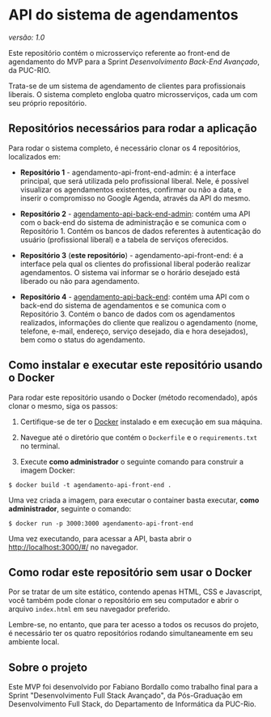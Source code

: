 # API do sistema de agendamentos
_versão: 1.0_

Este repositório contém o microsserviço referente ao front-end de agendamento do MVP para a Sprint _Desenvolvimento Back-End Avançado_, da PUC-RIO.

Trata-se de um sistema de agendamento de clientes para profissionais liberais. O sistema completo engloba quatro microsserviços, cada um com seu próprio repositório.

## Repositórios necessários para rodar a aplicação

Para rodar o sistema completo, é necessário clonar os 4 repositórios, localizados em:

- **Repositório 1** - agendamento-api-front-end-admin: é a interface principal, que será utilizada pelo profissional liberal. Nele, é possível visualizar os agendamentos existentes, confirmar ou não a data, e inserir o compromisso no Google Agenda, através da API do mesmo.

- **Repositório 2** - [agendamento-api-back-end-admin](https://github.com/billbordallo/agendamento-api-back-end-admin): contém uma API com o back-end do sistema de administração e se comunica com o Repositório 1. Contém os bancos de dados referentes à autenticação do usuário (profissional liberal) e a tabela de serviços oferecidos.

- **Repositório 3** (**este repositório**) - agendamento-api-front-end: é a interface pela qual os clientes do profissional liberal poderão realizar agendamentos. O sistema vai informar se o horário desejado está liberado ou não para agendamento.

- **Repositório 4** - [agendamento-api-back-end](https://github.com/billbordallo/agendamento-api-back-end): contém uma API com o back-end do sistema de agendamentos e se comunica com o Repositório 3. Contém o banco de dados com os agendamentos realizados, informações do cliente que realizou o agendamento (nome, telefone, e-mail, endereço, serviço desejado, dia e hora desejados), bem como o status do agendamento.

## Como instalar e executar este repositório usando o Docker

Para rodar este repositório usando o Docker (método recomendado), após clonar o mesmo, siga os passos:

1. Certifique-se de ter o [Docker](https://docs.docker.com/engine/install/) instalado e em execução em sua máquina.

2. Navegue até o diretório que contém o `Dockerfile` e o `requirements.txt` no terminal.

3. Execute **como administrador** o seguinte comando para construir a imagem Docker:

```
$ docker build -t agendamento-api-front-end .
```

Uma vez criada a imagem, para executar o container basta executar, **como administrador**, seguinte o comando:

```
$ docker run -p 3000:3000 agendamento-api-front-end
```

Uma vez executando, para acessar a API, basta abrir o [http://localhost:3000/#/](http://localhost:3000/#/) no navegador.

## Como rodar este repositório sem usar o Docker

Por se tratar de um site estático, contendo apenas HTML, CSS e Javascript, você também pode clonar o repositório em seu computador e abrir o arquivo `index.html` em seu navegador preferido.

Lembre-se, no entanto, que para ter acesso a todos os recusos do projeto, é necessário ter os quatro repositórios rodando simultaneamente em seu ambiente local.

## Sobre o projeto

Este MVP foi desenvolvido por Fabiano Bordallo como trabalho final para a Sprint "Desenvolvimento Full Stack Avançado", da Pós-Graduação em Desenvolvimento Full Stack, do Departamento de Informática da PUC-Rio.